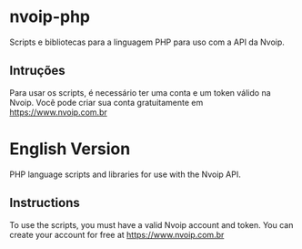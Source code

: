 # nvoip-php
Scripts e bibliotecas para a linguagem PHP para uso com a API da Nvoip.

## Intruções
Para usar os scripts, é necessário ter uma conta e um token válido na Nvoip. Você pode criar sua conta gratuitamente em https://www.nvoip.com.br


# English Version
PHP language scripts and libraries for use with the Nvoip API.

## Instructions
To use the scripts, you must have a valid Nvoip account and token. You can create your account for free at https://www.nvoip.com.br
